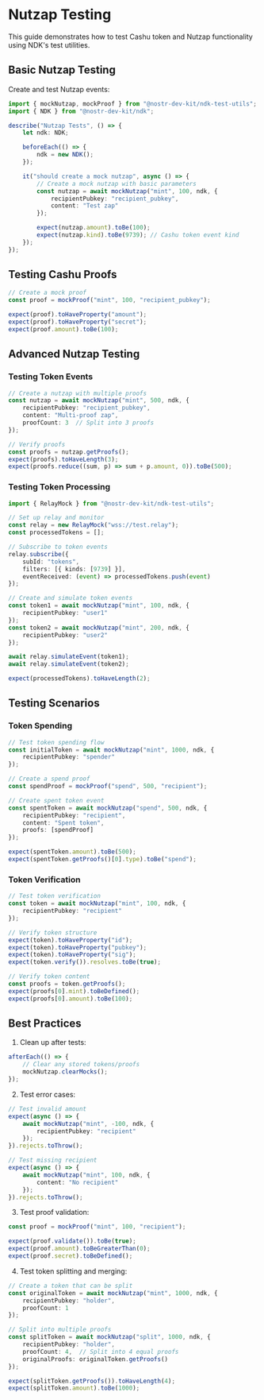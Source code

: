 # Nutzap Testing

This guide demonstrates how to test Cashu token and Nutzap functionality using NDK's test utilities.

## Basic Nutzap Testing

Create and test Nutzap events:

```typescript
import { mockNutzap, mockProof } from "@nostr-dev-kit/ndk-test-utils";
import { NDK } from "@nostr-dev-kit/ndk";

describe("Nutzap Tests", () => {
    let ndk: NDK;

    beforeEach(() => {
        ndk = new NDK();
    });

    it("should create a mock nutzap", async () => {
        // Create a mock nutzap with basic parameters
        const nutzap = await mockNutzap("mint", 100, ndk, {
            recipientPubkey: "recipient_pubkey",
            content: "Test zap"
        });

        expect(nutzap.amount).toBe(100);
        expect(nutzap.kind).toBe(9739); // Cashu token event kind
    });
});
```

## Testing Cashu Proofs

```typescript
// Create a mock proof
const proof = mockProof("mint", 100, "recipient_pubkey");

expect(proof).toHaveProperty("amount");
expect(proof).toHaveProperty("secret");
expect(proof.amount).toBe(100);
```

## Advanced Nutzap Testing

### Testing Token Events

```typescript
// Create a nutzap with multiple proofs
const nutzap = await mockNutzap("mint", 500, ndk, {
    recipientPubkey: "recipient_pubkey",
    content: "Multi-proof zap",
    proofCount: 3  // Split into 3 proofs
});

// Verify proofs
const proofs = nutzap.getProofs();
expect(proofs).toHaveLength(3);
expect(proofs.reduce((sum, p) => sum + p.amount, 0)).toBe(500);
```

### Testing Token Processing

```typescript
import { RelayMock } from "@nostr-dev-kit/ndk-test-utils";

// Set up relay and monitor
const relay = new RelayMock("wss://test.relay");
const processedTokens = [];

// Subscribe to token events
relay.subscribe({
    subId: "tokens",
    filters: [{ kinds: [9739] }],
    eventReceived: (event) => processedTokens.push(event)
});

// Create and simulate token events
const token1 = await mockNutzap("mint", 100, ndk, {
    recipientPubkey: "user1"
});
const token2 = await mockNutzap("mint", 200, ndk, {
    recipientPubkey: "user2"
});

await relay.simulateEvent(token1);
await relay.simulateEvent(token2);

expect(processedTokens).toHaveLength(2);
```

## Testing Scenarios

### Token Spending

```typescript
// Test token spending flow
const initialToken = await mockNutzap("mint", 1000, ndk, {
    recipientPubkey: "spender"
});

// Create a spend proof
const spendProof = mockProof("spend", 500, "recipient");

// Create spent token event
const spentToken = await mockNutzap("spend", 500, ndk, {
    recipientPubkey: "recipient",
    content: "Spent token",
    proofs: [spendProof]
});

expect(spentToken.amount).toBe(500);
expect(spentToken.getProofs()[0].type).toBe("spend");
```

### Token Verification

```typescript
// Test token verification
const token = await mockNutzap("mint", 100, ndk, {
    recipientPubkey: "recipient"
});

// Verify token structure
expect(token).toHaveProperty("id");
expect(token).toHaveProperty("pubkey");
expect(token).toHaveProperty("sig");
expect(token.verify()).resolves.toBe(true);

// Verify token content
const proofs = token.getProofs();
expect(proofs[0].mint).toBeDefined();
expect(proofs[0].amount).toBe(100);
```

## Best Practices

1. Clean up after tests:
```typescript
afterEach(() => {
    // Clear any stored tokens/proofs
    mockNutzap.clearMocks();
});
```

2. Test error cases:
```typescript
// Test invalid amount
expect(async () => {
    await mockNutzap("mint", -100, ndk, {
        recipientPubkey: "recipient"
    });
}).rejects.toThrow();

// Test missing recipient
expect(async () => {
    await mockNutzap("mint", 100, ndk, {
        content: "No recipient"
    });
}).rejects.toThrow();
```

3. Test proof validation:
```typescript
const proof = mockProof("mint", 100, "recipient");

expect(proof.validate()).toBe(true);
expect(proof.amount).toBeGreaterThan(0);
expect(proof.secret).toBeDefined();
```

4. Test token splitting and merging:
```typescript
// Create a token that can be split
const originalToken = await mockNutzap("mint", 1000, ndk, {
    recipientPubkey: "holder",
    proofCount: 1
});

// Split into multiple proofs
const splitToken = await mockNutzap("split", 1000, ndk, {
    recipientPubkey: "holder",
    proofCount: 4,  // Split into 4 equal proofs
    originalProofs: originalToken.getProofs()
});

expect(splitToken.getProofs()).toHaveLength(4);
expect(splitToken.amount).toBe(1000);
```
``` 
